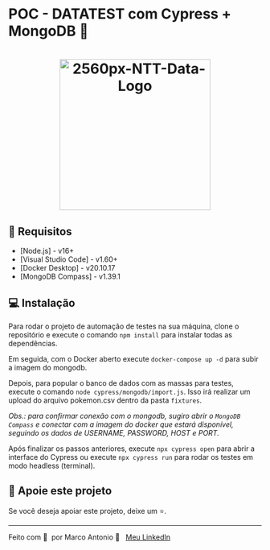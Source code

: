 # POC - DATATEST com Cypress + MongoDB 💚

<h1 align="center">
    <img width="300px" src="https://github.com/mrk-qa/datatest-cypress-mongodb/assets/102618854/f6ba2d80-4a5f-45b9-a914-8857c488e846" alt="2560px-NTT-Data-Logo">
</h1>


## 🔖 Requisitos

- [Node.js] - v16+
- [Visual Studio Code] - v1.60+
- [Docker Desktop] - v20.10.17
- [MongoDB Compass] - v1.39.1

## 💻  Instalação

Para rodar o projeto de automação de testes na sua máquina, clone o repositório e execute o comando `npm install` para instalar todas as dependências.

Em seguida, com o Docker aberto execute `docker-compose up -d` para subir a imagem do mongodb.

Depois, para popular o banco de dados com as massas para testes, execute o comando `node cypress/mongodb/import.js`. Isso irá realizar um upload do arquivo pokemon.csv dentro da pasta `fixtures`.

*Obs.: para confirmar conexão com o mongodb, sugiro abrir o `MongoDB Compass` e conectar com a imagem do docker que estará disponível, seguindo os dados de USERNAME, PASSWORD, HOST e PORT.*

Após finalizar os passos anteriores, execute `npx cypress open` para abrir a interface do Cypress ou execute `npx cypress run` para rodar os testes em modo headless (terminal).

## 🔮 Apoie este projeto  

Se você deseja apoiar este projeto, deixe um ⭐.  

---

Feito com 💙 &nbsp;por Marco Antonio 👋 &nbsp; [Meu LinkedIn](https://www.linkedin.com/in/mrk-silva/)  